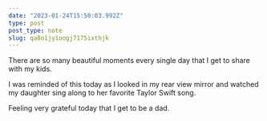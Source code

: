 ```yaml
---
date: "2023-01-24T15:50:03.992Z"
type: post 
post_type: note
slug: qa8o1jy1oogj7175ixthjk
---
```

There are so many beautiful moments every single day that I get to share with my kids.

I was reminded of this today as I looked in my rear view mirror and watched my daughter sing along to her favorite Taylor Swift song. 

Feeling very grateful today that I get to be a dad. 